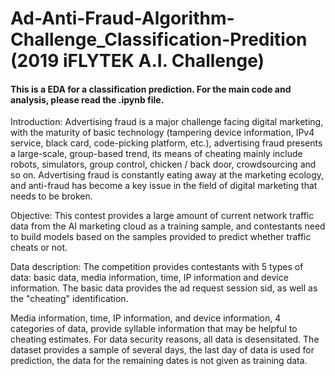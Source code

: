 # Ad-Anti-Fraud-Algorithm-Challenge_Classification-Predition (2019 iFLYTEK A.I. Challenge)
#### This is a EDA for a classification prediction. For the main code and analysis, please read the .ipynb file.

Introduction:
Advertising fraud is a major challenge facing digital marketing, with the maturity of basic technology (tampering device information, IPv4 service, black card, code-picking platform, etc.), advertising fraud presents a large-scale, group-based trend, its means of cheating mainly include robots, simulators, group control, chicken / back door, crowdsourcing and so on. Advertising fraud is constantly eating away at the marketing ecology, and anti-fraud has become a key issue in the field of digital marketing that needs to be broken.

Objective:
This contest provides a large amount of current network traffic data from the AI marketing cloud as a training sample, and contestants need to build models based on the samples provided to predict whether traffic cheats or not.

Data description:
The competition provides contestants with 5 types of data: basic data, media information, time, IP information and device information. The basic data provides the ad request session sid, as well as the "cheating" identification.

Media information, time, IP information, and device information, 4 categories of data, provide syllable information that may be helpful to cheating estimates. For data security reasons, all data is desensitated. The dataset provides a sample of several days, the last day of data is used for prediction, the data for the remaining dates is not given as training data.
